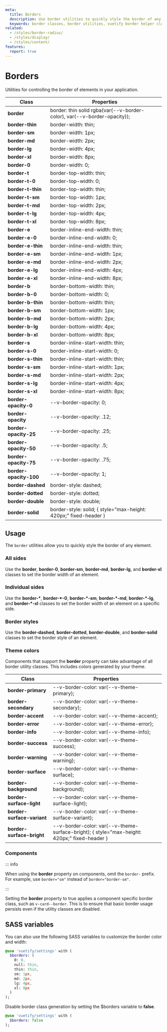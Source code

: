 ```yaml
---
meta:
  title: Borders
  description: Use border utilities to quickly style the border of any element.
  keywords: border classes, border utilities, vuetify border helper classes
related:
  - /styles/border-radius/
  - /styles/display/
  - /styles/content/
features:
  report: true
---
```


# Borders

Utilities for controlling the border of elements in your application.

<PageFeatures />

| Class | Properties |
| - | - |
| **border** | border: thin solid rgba(var(--v-border-color), var(--v-border-opacity)); |
| **border-thin** | border-width: thin; |
| **border-sm** | border-width: 1px; |
| **border-md** | border-width: 2px; |
| **border-lg** | border-width: 4px; |
| **border-xl** | border-width: 8px; |
| **border-0** | border-width: 0; |
| **border-t** | border-top-width: thin; |
| **border-t-0** | border-top-width: 0; |
| **border-t-thin** | border-top-width: thin; |
| **border-t-sm** | border-top-width: 1px; |
| **border-t-md** | border-top-width: 2px; |
| **border-t-lg** | border-top-width: 4px; |
| **border-t-xl** | border-top-width: 8px; |
| **border-e** | border-inline-end-width: thin; |
| **border-e-0** | border-inline-end-width: 0; |
| **border-e-thin** | border-inline-end-width: thin; |
| **border-e-sm** | border-inline-end-width: 1px; |
| **border-e-md** | border-inline-end-width: 2px; |
| **border-e-lg** | border-inline-end-width: 4px; |
| **border-e-xl** | border-inline-end-width: 8px; |
| **border-b** | border-bottom-width: thin; |
| **border-b-0** | border-bottom-width: 0; |
| **border-b-thin** | border-bottom-width: thin; |
| **border-b-sm** | border-bottom-width: 1px; |
| **border-b-md** | border-bottom-width: 2px; |
| **border-b-lg** | border-bottom-width: 4px; |
| **border-b-xl** | border-bottom-width: 8px; |
| **border-s** | border-inline-start-width: thin; |
| **border-s-0** | border-inline-start-width: 0; |
| **border-s-thin** | border-inline-start-width: thin; |
| **border-s-sm** | border-inline-start-width: 1px; |
| **border-s-md** | border-inline-start-width: 2px; |
| **border-s-lg** | border-inline-start-width: 4px; |
| **border-s-xl** | border-inline-start-width: 8px; |
| **border-opacity-0** | --v-border-opacity: 0; |
| **border-opacity** | --v-border-opacity: .12; |
| **border-opacity-25** | --v-border-opacity: .25; |
| **border-opacity-50** | --v-border-opacity: .5; |
| **border-opacity-75** | --v-border-opacity: .75; |
| **border-opacity-100** | --v-border-opacity: 1; |
| **border-dashed** | border-style: dashed; |
| **border-dotted** | border-style: dotted; |
| **border-double** | border-style: double; |
| **border-solid** | border-style: solid; { style="max-height: 420px;" fixed-header } |

<PromotedEntry />

## Usage

The `border` utilities allow you to quickly style the border of any element.

### All sides

Use the **border**, **border-0**, **border-sm**, **border-md**, **border-lg**, and **border-xl** classes to set the border width of an element.

<ExamplesExample file="border/all" />

### Individual sides

Use the **border-\***, **border-\*-0**, **border-\*-sm**, **border-\*-md**, **border-\*-lg**, and **border-\*-xl** classes to set the border width of an element on a specific side.

<ExamplesExample file="border/sides" />

### Border styles

Use the **border-dashed**, **border-dotted**, **border-double**, and **border-solid** classes to set the border style of an element.

<ExamplesExample file="border/styles" />

### Theme colors

Components that support the **border** property can take advantage of all border utility classes. This includes colors generated by your theme.

<ExamplesExample file="border/colors" />

| Class | Properties |
| - | - |
| **border-primary** | --v-border-color: var(--v-theme-primary); |
| **border-secondary** | --v-border-color: var(--v-theme-secondary); |
| **border-accent** | --v-border-color: var(--v-theme-accent); |
| **border-error** | --v-border-color: var(--v-theme-error); |
| **border-info** | --v-border-color: var(--v-theme-info); |
| **border-success** | --v-border-color: var(--v-theme-success); |
| **border-warning** | --v-border-color: var(--v-theme-warning); |
| **border-surface** | --v-border-color: var(--v-theme-surface); |
| **border-background** | --v-border-color: var(--v-theme-background); |
| **border-surface-light** | --v-border-color: var(--v-theme-surface-light); |
| **border-surface-variant** | --v-border-color: var(--v-theme-surface-variant); |
| **border-surface-bright** | --v-border-color: var(--v-theme-surface-bright); { style="max-height: 420px;" fixed-header } |

### Components

::: info

When using the **border** property on components, omit the `border-` prefix. For example, use `border="sm"` instead of `border="border-sm"`.

:::

Setting the **border** property to true applies a component specific border class, such as `v-card--border`. This is to ensure that basic border usage persists even if the utility classes are disabled.

<ExamplesExample file="border/card" />

## SASS variables

You can also use the following SASS variables to customize the border color and width:

```sass { resource="src/styles/settings.scss" }
@use 'vuetify/settings' with (
  $borders: (
    0: 0,
    null: thin,
    thin: thin,
    sm: 1px,
    md: 2px,
    lg: 4px,
    xl: 8px
  )
);
```

Disable border class generation by setting the $borders variable to **false**.

```sass { resource="src/styles/settings.scss" }
@use 'vuetify/settings' with (
  $borders: false
);
```
